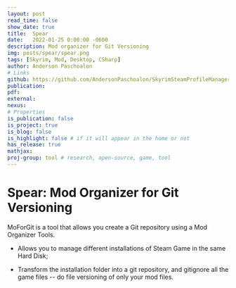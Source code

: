 ```yaml
---
layout: post
read_time: false
show_date: true
title:  Spear
date:   2022-01-25 0:00:00 -0600
description: Mod organizer for Git Versioning
img: posts/spear/spear.png
tags: [Skyrim, Mod, Desktop, CSharp]
author: Anderson Paschoalon
# Links
github: https://github.com/AndersonPaschoalon/SkyrimSteamProfileManager 
publication: 
pdf: 
external:
nexus: 
# Properties
is_publication: false
is_project: true
is_blog: false
is_highlight: false # if it will appear in the home or not
has_release: true
mathjax: 
proj-group: tool # research, open-source, game, tool 
---
```


# Spear: Mod Organizer for Git Versioning

MoForGit is a tool that allows you create a Git repository using a Mod Organizer Tools.

* Allows you to manage different installations of Steam Game in the same Hard Disk;

* Transform the installation folder into a git repository, and gitignore all the game files -- do file versioning of only your mod files.












